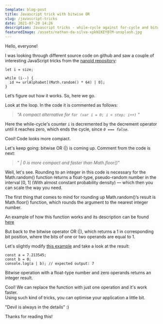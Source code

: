 ```yaml
---
template: blog-post
title: Javascript trick with bitwise OR
slug: /javascript-tricks
date: 2021-07-20 14:26
description: Javascript tricks - while-cycle against for-cycle and bitwise OR against Math.floor()
featuredImage: /assets/nathan-da-silva-xpkN1KEY8lM-unsplash.jpg
---
```


Hello, everyone!

I was looking through different source code on github and saw a couple of interesting JavaScript tricks from the [nanoid repository](https://github.com/ai/nanoid):

```
let i = size;

while (i--) {
  id += urlAlphabet[(Math.random() * 64) | 0];
}

```

Let’s figure out how it works. So, here we go.

Look at the loop. In the code it is commented as follows:

> _"A compact alternative for `for (var i = 0; i < step; i++)` "_

Here the while-cycle's counter `i` is decremented by the decrement operator until it reaches zero, which ends the cycle, since _`0 === false`_.

Cool! Code looks more compact.

Let's keep going: bitwise OR (|) is coming up. Comment from the code is next:

> _" | 0 is more compact and faster than Math.floor()"_

Well, let's see.
Rounding to an integer in this code is necessary for the Math.random() function returns a float-type, pseudo-random number in the interval [0, 1] (With almost constant probability density) — which then you can scale the way you need.

The first thing that comes to mind for rounding up Math.random()’s result is Math.floor() function, which rounds the argument to the nearest integer number.

An example of how this function works and its description can be found [here](https://developer.mozilla.org/en-US/docs/Web/JavaScript/Reference/Global_Objects/Math/floor)

But back to the bitwise operator OR (|), which returns a 1 in corresponding bit position, where the bits of one or two operands are equal to 1.

Let's slightly modify [this example](https://developer.mozilla.org/en-US/docs/Web/JavaScript/Reference/Operators/Bitwise_OR) and take a look at the result:

```
const a = 7.213545;
const b = 0;
console.log(a | b); // expected output: 7

```

Bitwise operation with a float-type number and zero operands returns an integer result.

Cool! We can replace the function with just one operation and it's work faster.  
Using such kind of tricks, you can optimise your application a little bit.

"Devil is always in the details" :)

Thanks for reading this!
